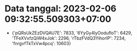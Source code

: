 # Data tanggal: 2023-02-06 09:32:55.509303+07:00

* {'pQRsUkZEzDVQAU7E': 7833, '6YyGy4lyOodufloT': 6429, 'TFeXVxfzQiW4xJok': 2296, 'rTbzFVdQ3YihorIP': 7234, 'fnrgvfTkTxVw4pcq': 10603}

